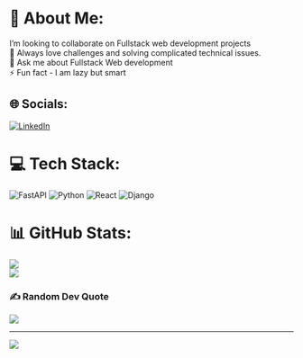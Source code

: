 # 💫 About Me:
I’m looking to collaborate on Fullstack web development projects<br>🤝 Always love challenges and solving complicated technical issues.<br>💬 Ask me about Fullstack Web development<br>⚡ Fun fact - I am lazy but smart


## 🌐 Socials:
[![LinkedIn](https://img.shields.io/badge/LinkedIn-%230077B5.svg?logo=linkedin&logoColor=white)](https://linkedin.com/in/Samuel-Narh) 

# 💻 Tech Stack:
![FastAPI](https://img.shields.io/badge/FastAPI-005571?style=for-the-badge&logo=fastapi) ![Python](https://img.shields.io/badge/python-3670A0?style=for-the-badge&logo=python&logoColor=ffdd54) ![React](https://img.shields.io/badge/react-%2320232a.svg?style=for-the-badge&logo=react&logoColor=%2361DAFB) ![Django](https://img.shields.io/badge/django-%23092E20.svg?style=for-the-badge&logo=django&logoColor=white)
# 📊 GitHub Stats:
![](https://github-readme-streak-stats.herokuapp.com/?user=SamuelNarh&theme=city_light&hide_border=true)<br/>
![](https://github-readme-stats.vercel.app/api/top-langs/?username=SamuelNarh&theme=city_light&hide_border=true&include_all_commits=false&count_private=true&layout=compact)

### ✍️ Random Dev Quote
![](https://quotes-github-readme.vercel.app/api?type=horizontal&theme=radical)

---
[![](https://visitcount.itsvg.in/api?id=SamuelNarh&icon=0&color=0)](https://visitcount.itsvg.in)

<!-- Proudly created with GPRM ( https://gprm.itsvg.in ) -->
